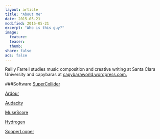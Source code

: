 ```yaml
---
layout: article
title: "About Me"
date: 2015-05-21
modified: 2015-05-21
excerpt: "Who is this guy?"
image:
  feature:
  teaser:
  thumb:
share: false
ads: false
---
```


Reilly Farrell studies music composition and creative writing at Santa Clara University and capybaras at [capybaraworld.wordpress.com.](https://capybaraworld.wordpress.com/about/)

###Software
[SuperCollider](http://supercollider.github.io)

[Ardour](http://ardour.org)

[Audacity](http://web.audacityteam.org/about/)

[MuseScore](https://musescore.org)

[Hydrogen](http://www.hydrogen-music.org/hcms/)

[SooperLooper](http://essej.net/sooperlooper/)

